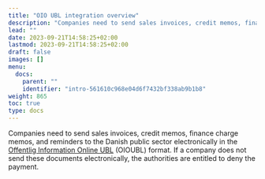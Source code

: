 ```yaml
---
title: "OIO UBL integration overview"
description: "Companies need to send sales invoices, credit memos, finance charge memos, and reminders to the Danish public sector electronically in the Offentlig Information Online UBL (OIOUBL) format."
lead: ""
date: 2023-09-21T14:58:25+02:00
lastmod: 2023-09-21T14:58:25+02:00
draft: false
images: []
menu:
  docs:
    parent: ""
    identifier: "intro-561610c968e04d6f7432bf338ab9b1b8"
weight: 865
toc: true
type: docs
---
```


Companies need to send sales invoices, credit memos, finance charge memos, and reminders to the Danish public sector electronically in the [Offentlig Information Online UBL](https://www.oioubl.info/classes/en/index.html) (OIOUBL) format. If a company does not send these documents electronically, the authorities are entitled to deny the payment. 

